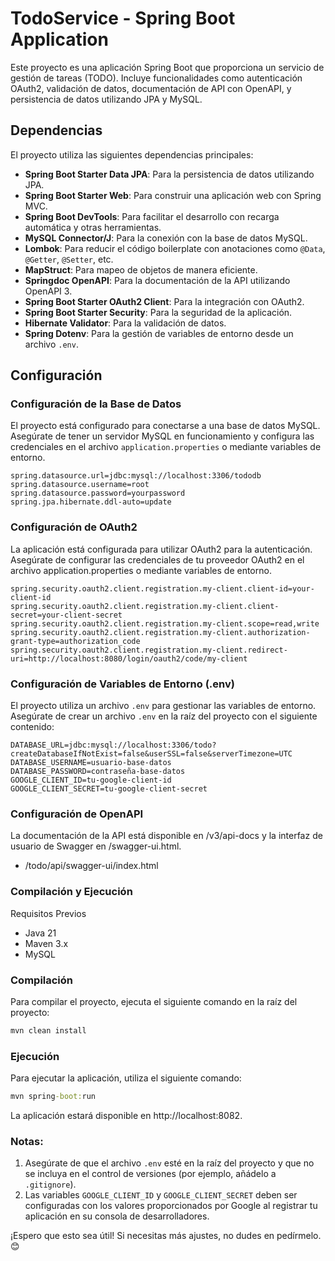 # TodoService - Spring Boot Application

Este proyecto es una aplicación Spring Boot que proporciona un servicio de gestión de tareas (TODO). Incluye funcionalidades como autenticación OAuth2, validación de datos, documentación de API con OpenAPI, y persistencia de datos utilizando JPA y MySQL.

## Dependencias

El proyecto utiliza las siguientes dependencias principales:

- **Spring Boot Starter Data JPA**: Para la persistencia de datos utilizando JPA.
- **Spring Boot Starter Web**: Para construir una aplicación web con Spring MVC.
- **Spring Boot DevTools**: Para facilitar el desarrollo con recarga automática y otras herramientas.
- **MySQL Connector/J**: Para la conexión con la base de datos MySQL.
- **Lombok**: Para reducir el código boilerplate con anotaciones como `@Data`, `@Getter`, `@Setter`, etc.
- **MapStruct**: Para mapeo de objetos de manera eficiente.
- **Springdoc OpenAPI**: Para la documentación de la API utilizando OpenAPI 3.
- **Spring Boot Starter OAuth2 Client**: Para la integración con OAuth2.
- **Spring Boot Starter Security**: Para la seguridad de la aplicación.
- **Hibernate Validator**: Para la validación de datos.
- **Spring Dotenv**: Para la gestión de variables de entorno desde un archivo `.env`.

## Configuración

### Configuración de la Base de Datos

El proyecto está configurado para conectarse a una base de datos MySQL. Asegúrate de tener un servidor MySQL en funcionamiento y configura las credenciales en el archivo `application.properties` o mediante variables de entorno.

```properties
spring.datasource.url=jdbc:mysql://localhost:3306/tododb
spring.datasource.username=root
spring.datasource.password=yourpassword
spring.jpa.hibernate.ddl-auto=update
```

### Configuración de OAuth2
La aplicación está configurada para utilizar OAuth2 para la autenticación. Asegúrate de configurar las credenciales de tu proveedor OAuth2 en el archivo application.properties o mediante variables de entorno.

```properties
spring.security.oauth2.client.registration.my-client.client-id=your-client-id
spring.security.oauth2.client.registration.my-client.client-secret=your-client-secret
spring.security.oauth2.client.registration.my-client.scope=read,write
spring.security.oauth2.client.registration.my-client.authorization-grant-type=authorization_code
spring.security.oauth2.client.registration.my-client.redirect-uri=http://localhost:8080/login/oauth2/code/my-client
```

### Configuración de Variables de Entorno (.env)

El proyecto utiliza un archivo `.env` para gestionar las variables de entorno. Asegúrate de crear un archivo `.env` en la raíz del proyecto con el siguiente contenido:

```env
DATABASE_URL=jdbc:mysql://localhost:3306/todo?createDatabaseIfNotExist=false&userSSL=false&serverTimezone=UTC
DATABASE_USERNAME=usuario-base-datos
DATABASE_PASSWORD=contraseña-base-datos
GOOGLE_CLIENT_ID=tu-google-client-id
GOOGLE_CLIENT_SECRET=tu-google-client-secret
```

### Configuración de OpenAPI
La documentación de la API está disponible en /v3/api-docs y la interfaz de usuario de Swagger en /swagger-ui.html.
- /todo/api/swagger-ui/index.html

### Compilación y Ejecución
Requisitos Previos
- Java 21
- Maven 3.x
- MySQL

### Compilación
Para compilar el proyecto, ejecuta el siguiente comando en la raíz del proyecto:

```cmd
mvn clean install
```
### Ejecución
Para ejecutar la aplicación, utiliza el siguiente comando:

```cmd
mvn spring-boot:run
```
La aplicación estará disponible en http://localhost:8082.


### Notas:
1. Asegúrate de que el archivo `.env` esté en la raíz del proyecto y que no se incluya en el control de versiones (por ejemplo, añádelo a `.gitignore`).
2. Las variables `GOOGLE_CLIENT_ID` y `GOOGLE_CLIENT_SECRET` deben ser configuradas con los valores proporcionados por Google al registrar tu aplicación en su consola de desarrolladores.

¡Espero que esto sea útil! Si necesitas más ajustes, no dudes en pedírmelo. 😊